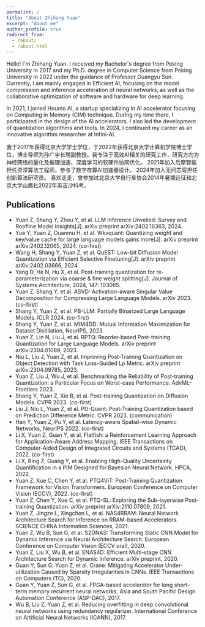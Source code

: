 ```yaml
---
permalink: /
title: "About Zhihang Yuan"
excerpt: "About me"
author_profile: true
redirect_from: 
  - /about/
  - /about.html
---
```


Hello! I'm Zhihang Yuan. I received my Bachelor's degree from Peking University in 2017 and my Ph.D. degree in Computer Science from Peking University in 2022 under the guidance of Professor Guangyu Sun. Currently, I am mainly engaged in Efficient AI, focusing on the model compression and inference acceleration of neural networks, as well as the collaborative optimization of software and hardware for deep learning.

In 2021, I joined Houmo AI, a startup specializing in AI accelerator focusing on Computing in Memory (CIM) technique. During my time there, I participated in the design of the AI accelerators. I also led the development of quantization algorithms and tools.
In 2024, I continued my career as an innovative algorithm researcher at Infini-AI.

我于2017年获得北京大学学士学位，于2022年获得北京大学计算机学院博士学位，博士导师为孙广宇长聘副教授。我专注于高效AI相关的研究工作，研究方向为神经网络的量化及推理加速、深度学习的软硬件协同优化。
2021年加入后摩智能担任资深算法工程师，参与了数字存算AI加速器设计。
2024年加入无问芯穹担任创新算法研究员。
喜欢走走，曾参加过北京大学自行车协会2014年暑期远征和北京大学山鹰社2022年英吉沙科考。

## Publications
- Yuan Z, Shang Y, Zhou Y, et al. LLM Inference Unveiled: Survey and Roofline Model Insights[J]. arXiv preprint arXiv:2402.16363, 2024.
- Yue Y, Yuan Z, Duanmu H, et al. Wkvquant: Quantizing weight and key/value cache for large language models gains more[J]. arXiv preprint arXiv:2402.12065, 2024. (co-first)
- Wang H, Shang Y, Yuan Z, et al. QuEST: Low-bit Diffusion Model Quantization via Efficient Selective Finetuning[J]. arXiv preprint arXiv:2402.03666, 2024.
- Yang D, He N, Hu X, et al. Post-training quantization for re-parameterization via coarse & fine weight splitting[J]. Journal of Systems Architecture, 2024, 147: 103065.
- Yuan Z, Shang Y, et al. ASVD: Activation-aware Singular Value Decomposition for Compressing Large Language Models. arXiv 2023. (co-first)
- Shang Y, Yuan Z, et al. PB-LLM: Partially Binarized Large Language Models. ICLR 2024. (co-first)
- Shang Y, Yuan Z, et al. MIM4DD: Mutual Information Maximization for Dataset Distillation, NeurIPS, 2023.
- Yuan Z, Lin N, Liu J, et al. RPTQ: Reorder-based Post-training Quantization for Large Language Models. arXiv preprint arXiv:2304.01089, 2023.
- Niu L, Liu J, Yuan Z, et al. Improving Post-Training Quantization on Object Detection with Task Loss-Guided Lp Metric. arXiv preprint arXiv:2304.09785, 2023.
- Yuan Z, Liu J, Wu J, et al. Benchmarking the Reliability of Post-training Quantization: a Particular Focus on Worst-case Performance. AdvML-Frontiers 2023.
- Shang Y, Yuan Z, Xie B, et al. Post-training Quantization on Diffusion Models. CVPR 2023. (co-first)
- Liu J, Niu L, Yuan Z, et al. PD-Quant: Post-Training Quantization based on Prediction Difference Metric. CVPR 2023. (communication)
- Han Y, Yuan Z, Pu Y, et al. Latency-aware Spatial-wise Dynamic Networks, NeurIPS 2022. (co-first)
- Li X, Yuan Z, Guan Y, et al. Flatfish: a Reinforcement Learning Approach for Application-Aware Address Mapping. IEEE Transactions on Computer-Aided Design of Integrated Circuits and Systems (TCAD), 2022. (co-first)
- Li X, Bing Z, Guang Y, et al. Enabling High-Quality Uncertainty Quantification in a PIM Designed for Bayesian Neural Network. HPCA, 2022.
- Yuan Z, Xue C, Chen Y, et al. PTQ4ViT: Post-Training Quantization Framework for Vision Transformers. European Conference on Computer Vision (ECCV), 2022. (co-first)
- Yuan Z, Chen Y, Xue C, et al. PTQ-SL: Exploring the Sub-layerwise Post-training Quantization. arXiv preprint arXiv:2110.07809, 2021.
- Yuan Z, Jingze L, Xingchen L, et al. NAS4RRAM: Neural Network Architecture Search for Inference on RRAM-based Accelerators. SCIENCE CHINA Information Sciences, 2021. 
- Yuan Z, Wu B, Sun G, et al. S2DNAS: Transforming Static CNN Model for Dynamic Inference via Neural Architecture Search. European Conference on Computer Vision (ECCV oral), 2020.
- Yuan Z, Liu X, Wu B, et al. ENAS4D: Efficient Multi-stage CNN Architecture Search for Dynamic Inference. arXiv preprint, 2020.
- Guan Y, Sun G, Yuan Z, et al. Crane: Mitigating Accelerator Under-utilization Caused by Sparsity Irregularities in CNNs. IEEE Transactions on Computers (TC), 2020.
- Guan Y, Yuan Z, Sun G, et al. FPGA-based accelerator for long short-term memory recurrent neural networks. Asia and South Pacific Design Automation Conference (ASP-DAC), 2017.
- Wu B, Liu Z, Yuan Z, et al. Reducing overfitting in deep convolutional neural networks using redundancy regularizer. International Conference on Artificial Neural Networks (ICANN), 2017.

